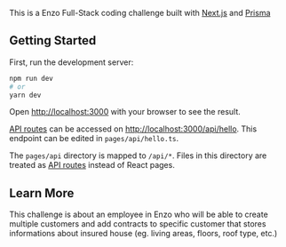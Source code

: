 This is a Enzo Full-Stack coding challenge built with [Next.js](https://nextjs.org/) and [Prisma](https://www.prisma.io/)

## Getting Started

First, run the development server:

```bash
npm run dev
# or
yarn dev
```

Open [http://localhost:3000](http://localhost:3000) with your browser to see the result.

[API routes](https://nextjs.org/docs/api-routes/introduction) can be accessed on [http://localhost:3000/api/hello](http://localhost:3000/api/hello). This endpoint can be edited in `pages/api/hello.ts`.

The `pages/api` directory is mapped to `/api/*`. Files in this directory are treated as [API routes](https://nextjs.org/docs/api-routes/introduction) instead of React pages.

## Learn More

This challenge is about an employee in Enzo who will be able to create multiple customers and add contracts to specific customer that stores informations about insured house (eg. living areas, floors, roof type, etc.)
